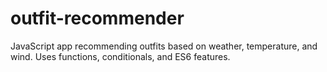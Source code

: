 # outfit-recommender
JavaScript app recommending outfits based on weather, temperature, and wind. Uses functions, conditionals, and ES6 features.
